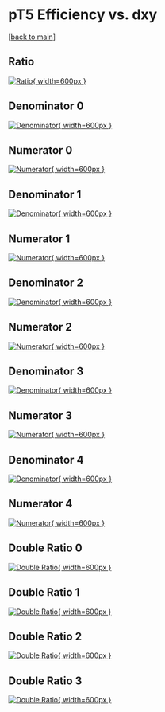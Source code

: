 # pT5 Efficiency vs. dxy

[[back to main](./)]



## Ratio

[![Ratio](../mtv/var/pT5_xtr_13_1_eff_dxy.png){ width=600px }](../mtv/var/pT5_xtr_13_1_eff_dxy.pdf)

## Denominator 0

[![Denominator](../mtv/den/pT5_xtr_13_1_eff_dxy_den0.png){ width=600px }](../mtv/den/pT5_xtr_13_1_eff_dxy_den0.pdf)

## Numerator 0

[![Numerator](../mtv/num/pT5_xtr_13_1_eff_dxy_num0.png){ width=600px }](../mtv/num/pT5_xtr_13_1_eff_dxy_num0.pdf)

## Denominator 1

[![Denominator](../mtv/den/pT5_xtr_13_1_eff_dxy_den1.png){ width=600px }](../mtv/den/pT5_xtr_13_1_eff_dxy_den1.pdf)

## Numerator 1

[![Numerator](../mtv/num/pT5_xtr_13_1_eff_dxy_num1.png){ width=600px }](../mtv/num/pT5_xtr_13_1_eff_dxy_num1.pdf)

## Denominator 2

[![Denominator](../mtv/den/pT5_xtr_13_1_eff_dxy_den2.png){ width=600px }](../mtv/den/pT5_xtr_13_1_eff_dxy_den2.pdf)

## Numerator 2

[![Numerator](../mtv/num/pT5_xtr_13_1_eff_dxy_num2.png){ width=600px }](../mtv/num/pT5_xtr_13_1_eff_dxy_num2.pdf)

## Denominator 3

[![Denominator](../mtv/den/pT5_xtr_13_1_eff_dxy_den3.png){ width=600px }](../mtv/den/pT5_xtr_13_1_eff_dxy_den3.pdf)

## Numerator 3

[![Numerator](../mtv/num/pT5_xtr_13_1_eff_dxy_num3.png){ width=600px }](../mtv/num/pT5_xtr_13_1_eff_dxy_num3.pdf)

## Denominator 4

[![Denominator](../mtv/den/pT5_xtr_13_1_eff_dxy_den4.png){ width=600px }](../mtv/den/pT5_xtr_13_1_eff_dxy_den4.pdf)

## Numerator 4

[![Numerator](../mtv/num/pT5_xtr_13_1_eff_dxy_num4.png){ width=600px }](../mtv/num/pT5_xtr_13_1_eff_dxy_num4.pdf)

## Double Ratio 0

[![Double Ratio](../mtv/ratio/pT5_xtr_13_1_eff_dxy_ratio0.png){ width=600px }](../mtv/ratio/pT5_xtr_13_1_eff_dxy_ratio0.pdf)

## Double Ratio 1

[![Double Ratio](../mtv/ratio/pT5_xtr_13_1_eff_dxy_ratio1.png){ width=600px }](../mtv/ratio/pT5_xtr_13_1_eff_dxy_ratio1.pdf)

## Double Ratio 2

[![Double Ratio](../mtv/ratio/pT5_xtr_13_1_eff_dxy_ratio2.png){ width=600px }](../mtv/ratio/pT5_xtr_13_1_eff_dxy_ratio2.pdf)

## Double Ratio 3

[![Double Ratio](../mtv/ratio/pT5_xtr_13_1_eff_dxy_ratio3.png){ width=600px }](../mtv/ratio/pT5_xtr_13_1_eff_dxy_ratio3.pdf)

